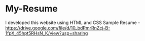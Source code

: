 # My-Resume
I developed this website using HTML and CSS
Sample Resume - https://drive.google.com/file/d/10_bdPmrRnZcj-B-1fpX_45hpt5RHsN_K/view?usp=sharing
